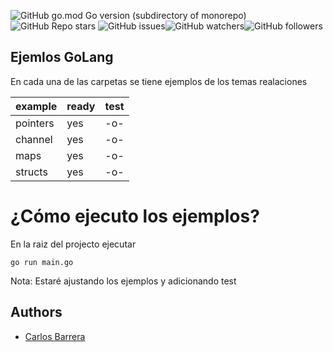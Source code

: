 ![GitHub go.mod Go version (subdirectory of monorepo)](https://img.shields.io/github/go-mod/go-version/barreracarlosandres/ejemplos_golang)![GitHub Repo stars](https://img.shields.io/github/stars/barreracarlosandres/ejemplos_golang)
![GitHub issues](https://img.shields.io/github/issues/barreracarlosandres/ejemplos_golang)![GitHub watchers](https://img.shields.io/github/watchers/barreracarlosandres/ejemplos_golang)![GitHub followers](https://img.shields.io/github/followers/barreracarlosandres)





## Ejemlos GoLang

En cada una de las carpetas se tiene ejemplos de los temas realaciones

| example  | ready | test |
|----------|-------|------|
| pointers | yes   | -o-  |
| channel  | yes   | -o-  |
| maps     | yes   | -o-  |
| structs  | yes   | -o-  |

# ¿Cómo ejecuto los ejemplos?

En la raiz del projecto ejecutar

```
go run main.go
```

Nota: Estaré ajustando los ejemplos y adicionando test

## Authors

- [Carlos Barrera](https://linkedin.com/in/carlos-andres-barrera-994031080)
